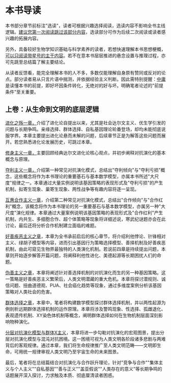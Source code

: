 


# 本书导读

本书部分章节前标注"选读"，读者可根据兴趣选择阅读，选读内容不影响全书主线逻辑。[建议您第一次阅读跳过该部分内容]()，选读部分可作为后续二次阅读或读者感兴趣的拓展内容。

另外，具备较好生物学知识基础与科学素养的读者，若想快速理解本书思想梗概，[可以只阅读带星号的主干内容]()。若不在意本书层层推进的悬念设置与推理过程，亦可先跳至总结篇了解主要结论。

从读者反馈看，能完全理解本书的人不多，多数仅能理解自身原有赞同或反对的论点。部分读者易从只言片语中揣测，并依据经验主义判断。因此需特别提醒：[中庸]()是读懂本书的前提，即好坏因条件转化，无绝对的好与坏。明确笔者论述的"前提条件"至关重要。

## 上卷：从生命到文明的底层逻辑

[进化之殇一章，]()介绍了进化论自提出以来，尤其是社会达尔文主义、优生学引发的问题与长期争鸣。亲缘选择、群体选择、自私基因理论轮番登场，却均未能彻底说服学界。本章主要提出进化论悬而未解的问题，后续章节正是为解答这些问题而展开。若您熟悉进化论发展历史，可跳过本章。

[修身主义一章，]()主要回顾经典达尔文进化论核心观点，并初步阐释对抗演化的基本概念与原理。

[夺利主义一章，]()介绍第一种常见对抗演化模式，总结出"夺利倾向"与"夺利亏损"概念，这些概念将作为本书理论的重要基石与基本数学模型，亦属本书所述"大尺度"规律之一。本章通过大量实例说明该基因策略的表现形式及"夺利亏损"的产生机制，拟寄生现象、巢寄生现象、两性战争等有趣内容将逐一呈现。

[互惠合作主义一章]()，介绍第二种常见对抗演化模式，总结出"合作倾向"与"合作红利"概念，该概念将作为本书理论的另一重要基石与基本数学模型，亦属另一种"大尺度"演化规律。本章通过大量案例说明该基因策略的表现形式及"合作红利"产生机制，内共生、多细胞合作、超个体策略等现象将详细述说，寒武纪谜题亦会在此讨论，最后还将分析合作机制建立面临的难题。

[好善疾恶主义之章]()，本章为全书承前启后的核心章节，将介绍利他悖论、针锋相对主义、绿胡子模型等内容，进而引出基因行为策略选择模型、善择机制及好善疾恶机制，由此可窥见生物界最独特的人类演化机制。若说前四章是持续提出问题，本章则开始逐步解答开篇问题，将阐释利他性进化、美德起源等长期困扰人们的命题。

[伪善主义之章]()，本章将阐述针对善选择机制的对抗演化而生的另一种基因策略。这一策略是好善疾恶主义繁荣后，人类文明潜藏的重大危机。本章将探讨潜规则、诚信问题、扭曲道德观、PUA、社会癌化趋势等现象，通过多维度案例分析该基因策略对人类社会的危害。

[群体选择之章]()，本章中，笔者将构建数学模型探讨群体选择机制，并以两性起源为例剖析远期群体选择机制的运作原理。本章将涉及警鸣现象、性选择、孤雌退化、表观遗传机制、XY染色体机制等概念，阐明群体选择如何在生物机制层面深刻影响物种演化。

[分层对抗演化模型与群体X主义]()，本章将进一步勾勒对抗演化的宏观图景，提出分层对抗演化模型与混沌对抗困境。这一困境可视为人类文明各阶段诸多悲剧与两难背后的客观规律。通过本章，我们将生命规律推广至人类文明范畴——文明即生命，可用统一规律审视人类文明乃至宇宙生命的未来图景。

最后，笔者将在总结篇结合对抗演化与合作跃升理论，针对"竞争与合作""集体主义与个人主义""自私基因""善与正义""盖亚假说""人类存在的意义"等长期争鸣的话题展开深入探讨，力求触及本质、彻底厘清读者困惑。
